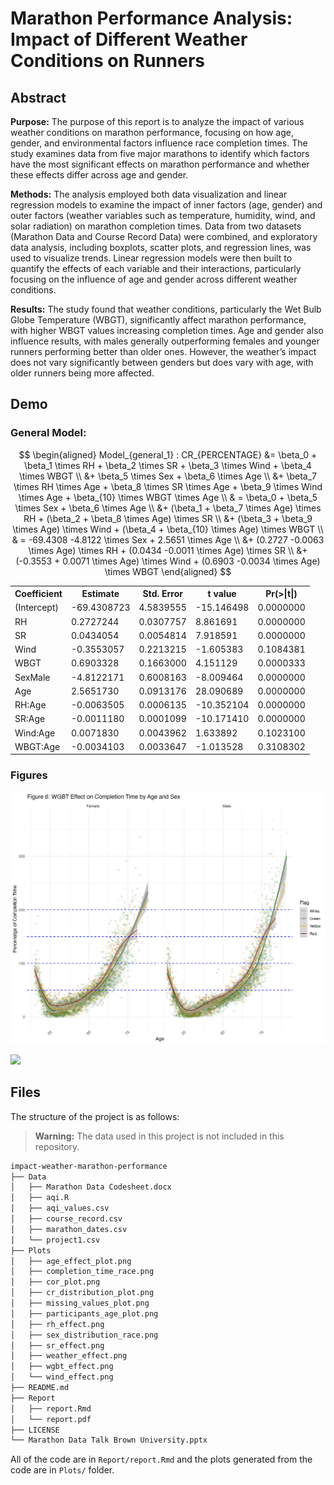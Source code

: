 # Marathon Performance Analysis: Impact of Different Weather Conditions on Runners

## Abstract

**Purpose:** The purpose of this report is to analyze the impact of various weather conditions on marathon performance, focusing on how age, gender, and environmental factors influence race completion times. The study examines data from five major marathons to identify which factors have the most significant effects on marathon performance and whether these effects differ across age and gender.

**Methods:** The analysis employed both data visualization and linear regression models to examine the impact of inner factors (age, gender) and outer factors (weather variables such as temperature, humidity, wind, and solar radiation) on marathon completion times. Data from two datasets (Marathon Data and Course Record Data) were combined, and exploratory data analysis, including boxplots, scatter plots, and regression lines, was used to visualize trends. Linear regression models were then built to quantify the effects of each variable and their interactions, particularly focusing on the influence of age and gender across different weather conditions.

**Results:** The study found that weather conditions, particularly the Wet Bulb Globe Temperature (WBGT), significantly affect marathon performance, with higher WBGT values increasing completion times. Age and gender also influence results, with males generally outperforming females and younger runners performing better than older ones. However, the weather’s impact does not vary significantly between genders but does vary with age, with older runners being more affected.


## Demo

### General Model:
$$
\begin{aligned}
Model_{general_1} : CR_{PERCENTAGE} &= \beta_0 + \beta_1 \times RH + \beta_2 \times SR + \beta_3 \times Wind + \beta_4 \times WBGT \\
&+ \beta_5 \times Sex + \beta_6 \times Age \\
&+ \beta_7 \times RH \times Age + \beta_8 \times SR \times Age + \beta_9 \times Wind \times Age + \beta_{10} \times WBGT \times Age \\
& = \beta_0 + \beta_5 \times Sex + \beta_6 \times Age \\
&+ (\beta_1 + \beta_7 \times Age) \times RH + (\beta_2 + \beta_8 \times Age) \times SR \\
&+ (\beta_3 + \beta_9 \times Age) \times Wind + (\beta_4 + \beta_{10} \times Age) \times WBGT \\
& = -69.4308 -4.8122 \times Sex + 2.5651 \times Age \\
&+ (0.2727 -0.0063 \times Age) \times RH + (0.0434 -0.0011 \times Age) \times SR \\
&+ (-0.3553 + 0.0071 \times Age) \times Wind + (0.6903 -0.0034 \times Age) \times WBGT
\end{aligned}
$$



<table>
  <tr>
    <th>Coefficient</th>
    <th>Estimate</th>
    <th>Std. Error</th>
    <th>t value</th>
    <th>Pr(>|t|)</th>
  </tr>
  <tr>
    <td>(Intercept)</td>
    <td>-69.4308723</td>
    <td>4.5839555</td>
    <td>-15.146498</td>
    <td>0.0000000</td>
  </tr>
  <tr>
    <td>RH</td>
    <td>0.2727244</td>
    <td>0.0307757</td>
    <td>8.861691</td>
    <td>0.0000000</td>
  </tr>
  <tr>
    <td>SR</td>
    <td>0.0434054</td>
    <td>0.0054814</td>
    <td>7.918591</td>
    <td>0.0000000</td>
  </tr>
  <tr>
    <td>Wind</td>
    <td>-0.3553057</td>
    <td>0.2213215</td>
    <td>-1.605383</td>
    <td>0.1084381</td>
  </tr>
  <tr>
    <td>WBGT</td>
    <td>0.6903328</td>
    <td>0.1663000</td>
    <td>4.151129</td>
    <td>0.0000333</td>
  </tr>
  <tr>
    <td>SexMale</td>
    <td>-4.8122171</td>
    <td>0.6008163</td>
    <td>-8.009464</td>
    <td>0.0000000</td>
  </tr>
  <tr>
    <td>Age</td>
    <td>2.5651730</td>
    <td>0.0913176</td>
    <td>28.090689</td>
    <td>0.0000000</td>
  </tr>
  <tr>
    <td>RH:Age</td>
    <td>-0.0063505</td>
    <td>0.0006135</td>
    <td>-10.352104</td>
    <td>0.0000000</td>
  </tr>
  <tr>
    <td>SR:Age</td>
    <td>-0.0011180</td>
    <td>0.0001099</td>
    <td>-10.171410</td>
    <td>0.0000000</td>
  </tr>
  <tr>
    <td>Wind:Age</td>
    <td>0.0071830</td>
    <td>0.0043962</td>
    <td>1.633892</td>
    <td>0.1023100</td>
  </tr>
  <tr>
    <td>WBGT:Age</td>
    <td>-0.0034103</td>
    <td>0.0033647</td>
    <td>-1.013528</td>
    <td>0.3108302</td>
  </tr>
</table>

### Figures

![](Plots/wgbt_effect.png)

![](Plots/weather_effect.png)

## Files

The structure of the project is as follows:

> **Warning:** The data used in this project is not included in this repository.

```bash
impact-weather-marathon-performance
├── Data
│   ├── Marathon Data Codesheet.docx
│   ├── aqi.R
│   ├── aqi_values.csv
│   ├── course_record.csv
│   ├── marathon_dates.csv
│   └── project1.csv
├── Plots
│   ├── age_effect_plot.png
│   ├── completion_time_race.png
│   ├── cor_plot.png
│   ├── cr_distribution_plot.png
│   ├── missing_values_plot.png
│   ├── participants_age_plot.png
│   ├── rh_effect.png
│   ├── sex_distribution_race.png
│   ├── sr_effect.png
│   ├── weather_effect.png
│   ├── wgbt_effect.png
│   └── wind_effect.png
├── README.md
├── Report
│   ├── report.Rmd
│   └── report.pdf
├── LICENSE
└── Marathon Data Talk Brown University.pptx
```
All of the code are in `Report/report.Rmd` and the plots generated from the code are in `Plots/` folder.